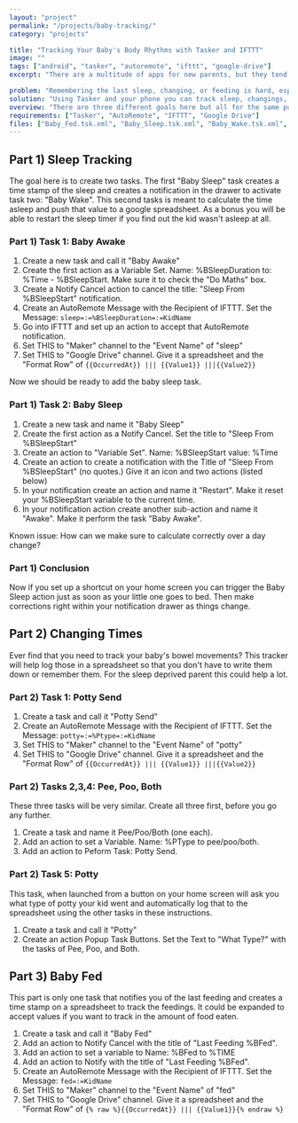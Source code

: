 ```yaml
---
layout: "project"
permalink: "/projects/baby-tracking/"
category: "projects"

title: "Tracking Your Baby's Body Rhythms with Tasker and IFTTT"
image: ""
tags: ["android", "tasker", "autoremote", "ifttt", "google-drive"]
excerpt: "There are a multitude of apps for new parents, but they tend to have ads, paid features, or just be difficult to use. Instead, you can set up the perfect system for your needs using only a few tools."

problem: "Remembering the last sleep, changing, or feeding is hard, especially when sleep deprived."
solution: "Using Tasker and your phone you can track sleep, changings, and feedings."
overview: "There are three different goals here but all for the same purpose. Helping sleep deprived parents keep their infant baby on track without needing to buy another device."
requirements: ["Tasker", "AutoRemote", "IFTTT", "Google Drive"]
files: ["Baby_Fed.tsk.xml", "Baby_Sleep.tsk.xml", "Baby_Wake.tsk.xml", "Both.tsk.xml", "Pee.tsk.xml", "Poo.tsk.xml", "Potty.tsk.xml", "Potty_Send.tsk.xml"]
---
```


Part 1) Sleep Tracking
----------------------

The goal here is to create two tasks. The first "Baby Sleep" task creates a time stamp of the sleep and creates a notification in the drawer to activate task two: "Baby Wake". This second tasks is meant to calculate the time asleep and push that value to a google spreadsheet. As a bonus you will be able to restart the sleep timer if you find out the kid wasn't asleep at all.

### Part 1) Task 1: Baby Awake

 1. Create a new task and call it "Baby Awake"
 1. Create the first action as a Variable Set. Name: %BSleepDuration to: %Time - %BSleepStart. Make sure it to check the "Do Maths" box.
 1. Create a Notify Cancel action to cancel the title: "Sleep From %BSleepStart" notification.
 1. Create an AutoRemote Message with the Recipient of IFTTT. Set the Message: `sleep=:=%BSleepDuration=:=KidName`
 1. Go into IFTTT and set up an action to accept that AutoRemote notification.
 1. Set THIS to "Maker" channel to the "Event Name" of "sleep"
 1. Set THIS to "Google Drive" channel. Give it a spreadsheet and the "Format Row" of `{{OccurredAt}} ||| {{Value1}} |||{{Value2}}`

Now we should be ready to add the baby sleep task.

### Part 1) Task 2: Baby Sleep

 1. Create a new task and name it "Baby Sleep"
 1. Create the first action as a Notify Cancel. Set the title to "Sleep From %BSleepStart"
 1. Create an action to "Variable Set". Name: %BSleepStart value: %Time
 1. Create an action to create a notification with the Title of "Sleep From %BSleepStart" (no quotes.) Give it an icon and two actions (listed below)
 1. In your notification create an action and name it "Restart". Make it reset your %BSleepStart variable to the current time.
 1. In your notification action create  another sub-action and name it "Awake". Make it perform the task "Baby Awake".

Known issue: How can we make sure to calculate correctly over a day change?

### Part 1) Conclusion

Now if you set up a shortcut on your home screen you can trigger the Baby Sleep action just as soon as your little one goes to bed. Then make corrections right within your notification drawer as things change.

Part 2) Changing Times
----------------------

Ever find that you need to track your baby's bowel movements? This tracker will help log those in a spreadsheet so that you don't have to write them down or remember them. For the sleep deprived parent this could help a lot.

### Part 2) Task 1: Potty Send

 1. Create a task and call it "Potty Send"
 1. Create an AutoRemote Message with the Recipient of IFTTT. Set the Message: `potty=:=%Ptype=:=KidName`
 1. Set THIS to "Maker" channel to the "Event Name" of "potty"
 1. Set THIS to "Google Drive" channel. Give it a spreadsheet and the "Format Row" of `{{OccurredAt}} ||| {{Value1}} |||{{Value2}}`

### Part 2) Tasks 2,3,4: Pee, Poo, Both

These three tasks will be very similar. Create all three first, before you go any further.

 1. Create a task and name it Pee/Poo/Both (one each).
 1. Add an action to set a Variable. Name: %PType to pee/poo/both.
 1. Add an action to Peform Task: Potty Send.

### Part 2) Task 5: Potty

This task, when launched from a button on your home screen will ask you what type of potty your kid went and automatically log that to the spreadsheet using the other tasks in these instructions.

 1. Create a task and call it "Potty"
 1. Create an action Popup Task Buttons. Set the Text to "What Type?" with the tasks of Pee, Poo, and Both.

## Part 3) Baby Fed

This part is only one task that notifies you of the last feeding and creates a time stamp on a spreadsheet to track the feedings. It could be expanded to accept values if you want to track in the amount of food eaten.

 1. Create a task and call it "Baby Fed"
 1. Add an action to Notify Cancel with the title of "Last Feeding %BFed".
 1. Add an action to set a variable to Name: %BFed to %TIME
 1. Add an action to Notify with the title of "Last Feeding %BFed".
 1. Create an AutoRemote Message with the Recipient of IFTTT. Set the Message: `fed=:=KidName`
 1. Set THIS to "Maker" channel to the "Event Name" of "fed"
 1. Set THIS to "Google Drive" channel. Give it a spreadsheet and the "Format Row" of `{% raw %}{{OccurredAt}} ||| {{Value1}}{% endraw %}`
